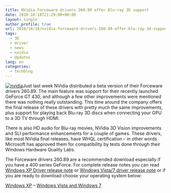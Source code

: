 ```yaml
---
title: NVidia Forceware drivers 260.89 offer Blu-ray 3D support
date: 2010-10-18T21:29:00+00:00
layout: single
author_profile: true
url: 2010/10/18/nvidia-forceware-drivers-260-89-offer-blu-ray-3d-support/
tags:
  - 3D
  - driver
  - news
  - nvidia
  - Updates
lang: en
categories: 
  - techblog
---
```

[![nvidia](http://lh5.ggpht.com/_vaUVXcmC3OI/TLy1F5UdI3I/AAAAAAAACtU/Pq8kYdoXiVI/nvidia_thumb%5B1%5D.gif?imgmax=800 "nvidia")](http://lh6.ggpht.com/_vaUVXcmC3OI/TLy1EfxYkEI/AAAAAAAACtQ/hQSniQDgeRE/s1600-h/nvidia%5B3%5D.gif)Just last week NVidia distributed a beta version of their Forceware drivers 260.89. The main feature was support for their recently launched GeForce GT 430, and although a few other improvements were mentioned there was nothing really outstanding. This time around the company offers the final release of these drivers with pretty much the same improvements, plus support for playing back Blu-ray 3D discs when connecting your GPU to a 3D TV through HDMI.

There is also HD audio for Blu-ray movies, NVidia 3D Vision improvements and SLI performance enhancements for a couple of games. These drivers, like most NVidia final releases, have WHQL certification – in other words Microsoft has approved them for compatibility by tests done through their Windows Hardware Quality Labs.

The Forceware drivers 260.89 are a recommended download especially if you have a 400 series GeForce. For complete release notes you can read [Windows XP Driver release note](http://us.download.nvidia.com/Windows/260.89/260.89_WinXP_Desktop_Release_Notes.pdf) or [Windows Vista/7 driver release note](http://us.download.nvidia.com/Windows/260.89/260.89_Win7_WinVista_Desktop_Release_Notes.pdf) or if you are ready to download choose your operating system below:

[Windows XP](http://www.nvidia.com/object/winxp-260.89-whql-driver.html) – [Windows Vista and Windows 7](http://www.nvidia.com/object/win7-winvista-32bit-260.89-whql-driver.html)